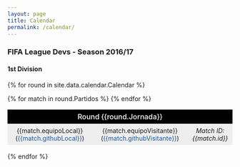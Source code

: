 ```yaml
---
layout: page
title: Calendar
permalink: /calendar/
---
```


<style type="text/css">

    .table {
        border-spacing: 0;
    }

    .table thead th {
        padding: 5px;
        font-weight: 500;
        background-color: #000000;
        color: #ffffff;
    }

    .table tbody tr {
        background-color: #eee;
    }

    .table tbody tr:hover {
        background-color: #e4e4e4;
    } 

    .table tbody td {
        padding: 7px 5px;
        border-bottom: 1px solid #ffffff;
        font-size: 14px;
    }

</style>

<h3>FIFA League Devs - Season 2016/17</h3>

<h4>1st Division</h4> 

{% for round in site.data.calendar.Calendar %}
<table width="100%" class="table">

<thead>
    <tr>
        <th align="center" colspan="3">Round {{round.Jornada}}</th>
    </tr>
</thead>

<tbody>
    {% for match in round.Partidos %}
        <tr>
            <td align="center">{{match.equipoLocal}} (<span style="color:#1756a9;">{{match.githubLocal}}</span>)</td>
            <td align="center">{{match.equipoVisitante}} (<span style="color:#1756a9;">{{match.githubVisitante}}</span>)</td>
            <td align="center"><em>Match ID: {{match.id}}</em></td>
        </tr>
    {% endfor %}
</tbody>

</table>
{% endfor %}